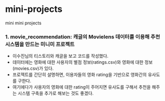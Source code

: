 # mini-projects
mini mini projects

### 1. movie_recommendation: 캐글의 Movielens 데이터를 이용해 추천시스템을 만드는 미니미 프로젝트 
- 이수진님의 티스토리와 캐글을 보고 코드를 작성했다.
- 데이터에는 영화에 대한 사용자의 별점 정보(ratings.csv)와 영화에 대한 정보(movies.csv)가 있다.
- 프로젝트를 간단히 설명하면, 이용자들의 영화 rating을 기반으로 영화간의 유사도를 구한다.
- 여기에다가 사용자의 영화에 대한 rating이 주어지면 유사도를 구해서 추천을 해주는 시스템 구축을 추가로 해보는 것도 좋겠다.
